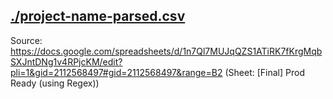 ## [./project-name-parsed.csv](./project-name-parsed.csv)

Source: https://docs.google.com/spreadsheets/d/1n7Ql7MUJqQZS1ATiRK7fKrgMqbSXJntDNg1v4RPjcKM/edit?pli=1&gid=2112568497#gid=2112568497&range=B2 (Sheet: [Final] Prod Ready (using Regex))
